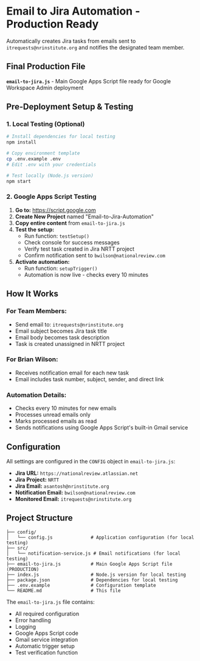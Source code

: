 # Email to Jira Automation - Production Ready

Automatically creates Jira tasks from emails sent to `itrequests@nrinstitute.org` and notifies the designated team member.

## Final Production File

**`email-to-jira.js`** - Main Google Apps Script file ready for Google Workspace Admin deployment

## Pre-Deployment Setup & Testing

### 1. Local Testing (Optional)
```bash
# Install dependencies for local testing
npm install

# Copy environment template
cp .env.example .env
# Edit .env with your credentials

# Test locally (Node.js version)
npm start
```

### 2. Google Apps Script Testing
1. **Go to:** https://script.google.com
2. **Create New Project** named "Email-to-Jira-Automation"
3. **Copy entire content** from `email-to-jira.js`
4. **Test the setup:**
   - Run function: `testSetup()`
   - Check console for success messages
   - Verify test task created in Jira NRTT project
   - Confirm notification sent to `bwilson@nationalreview.com`
5. **Activate automation:**
   - Run function: `setupTrigger()`
   - Automation is now live - checks every 10 minutes

## How It Works

### For Team Members:
- Send email to: `itrequests@nrinstitute.org`
- Email subject becomes Jira task title
- Email body becomes task description  
- Task is created unassigned in NRTT project

### For Brian Wilson:
- Receives notification email for each new task
- Email includes task number, subject, sender, and direct link

### Automation Details:
- Checks every 10 minutes for new emails
- Processes unread emails only
- Marks processed emails as read
- Sends notifications using Google Apps Script's built-in Gmail service

## Configuration

All settings are configured in the `CONFIG` object in `email-to-jira.js`:
- **Jira URL:** `https://nationalreview.atlassian.net`
- **Jira Project:** `NRTT`
- **Jira Email:** `asantosh@nrinstitute.org`
- **Notification Email:** `bwilson@nationalreview.com`
- **Monitored Email:** `itrequests@nrinstitute.org`

## Project Structure

```
├── config/
│   └── config.js              # Application configuration (for local testing)
├── src/
│   └── notification-service.js # Email notifications (for local testing)
├── email-to-jira.js           # Main Google Apps Script file (PRODUCTION)
├── index.js                   # Node.js version for local testing
├── package.json               # Dependencies for local testing
├── .env.example               # Configuration template  
└── README.md                  # This file
```


The `email-to-jira.js` file contains:
- All required configuration
- Error handling  
- Logging 
- Google Apps Script code
- Gmail service integration
- Automatic trigger setup
- Test verification function
